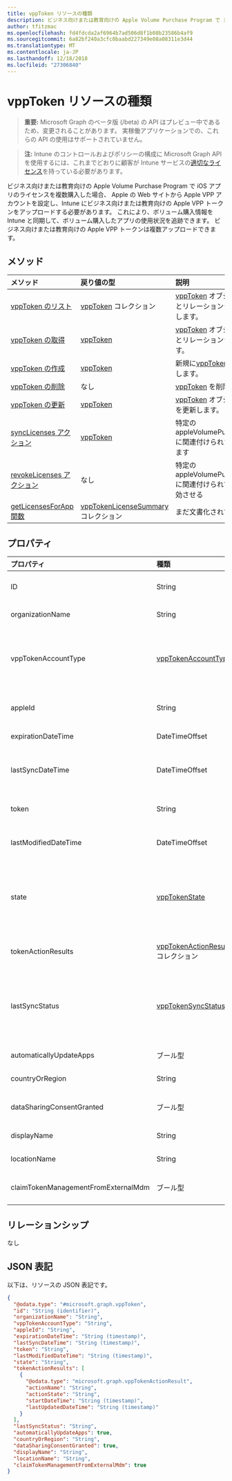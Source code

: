 ```yaml
---
title: vppToken リソースの種類
description: ビジネス向けまたは教育向けの Apple Volume Purchase Program で iOS アプリのライセンスを複数購入した場合、 Apple の Web サイトから Apple VPP アカウントを設定し、Intune にビジネス向けまたは教育向けの Apple VPP トークンをアップロードする必要があります。 これにより、ボリューム購入情報を Intune と同期して、ボリューム購入したアプリの使用状況を追跡できます。 ビジネス向けまたは教育向けの Apple VPP トークンは複数アップロードできます。
author: tfitzmac
ms.openlocfilehash: fd4fdcda2af6964b7ad506d8f1b08b23586b4af9
ms.sourcegitcommit: 6a82bf240a3cfc0baabd227349e08a08311e3d44
ms.translationtype: MT
ms.contentlocale: ja-JP
ms.lasthandoff: 12/18/2018
ms.locfileid: "27306840"
---
```

# <a name="vpptoken-resource-type"></a>vppToken リソースの種類

> **重要:** Microsoft Graph のベータ版 (/beta) の API はプレビュー中であるため、変更されることがあります。 実稼働アプリケーションでの、これらの API の使用はサポートされていません。

> **注:** Intune のコントロールおよびポリシーの構成に Microsoft Graph API を使用するには、これまでどおりに顧客が Intune サービスの[適切なライセンス](https://go.microsoft.com/fwlink/?linkid=839381)を持っている必要があります。

ビジネス向けまたは教育向けの Apple Volume Purchase Program で iOS アプリのライセンスを複数購入した場合、 Apple の Web サイトから Apple VPP アカウントを設定し、Intune にビジネス向けまたは教育向けの Apple VPP トークンをアップロードする必要があります。 これにより、ボリューム購入情報を Intune と同期して、ボリューム購入したアプリの使用状況を追跡できます。 ビジネス向けまたは教育向けの Apple VPP トークンは複数アップロードできます。
## <a name="methods"></a>メソッド
|メソッド|戻り値の型|説明|
|:---|:---|:---|
|[vppToken のリスト](../api/intune-onboarding-vpptoken-list.md)|[vppToken](../resources/intune-onboarding-vpptoken.md) コレクション|[vppToken](../resources/intune-onboarding-vpptoken.md) オブジェクトのプロパティとリレーションシップのリストを作成します。|
|[vppToken の取得](../api/intune-onboarding-vpptoken-get.md)|[vppToken](../resources/intune-onboarding-vpptoken.md)|[vppToken](../resources/intune-onboarding-vpptoken.md) オブジェクトのプロパティとリレーションシップを読み取ります。|
|[vppToken の作成](../api/intune-onboarding-vpptoken-create.md)|[vppToken](../resources/intune-onboarding-vpptoken.md)|新規に[vppToken](../resources/intune-onboarding-vpptoken.md) オブジェクトを作成します。|
|[vppToken の削除](../api/intune-onboarding-vpptoken-delete.md)|なし|[vppToken](../resources/intune-onboarding-vpptoken.md) を削除します。|
|[vppToken の更新](../api/intune-onboarding-vpptoken-update.md)|[vppToken](../resources/intune-onboarding-vpptoken.md)|[vppToken](../resources/intune-onboarding-vpptoken.md) オブジェクトのプロパティを更新します。|
|[syncLicenses アクション](../api/intune-onboarding-vpptoken-synclicenses.md)|[vppToken](../resources/intune-onboarding-vpptoken.md)|特定の appleVolumePurchaseProgramToken に関連付けられたライセンスを同期します|
|[revokeLicenses アクション](../api/intune-onboarding-vpptoken-revokelicenses.md)|なし|特定の appleVolumePurchaseProgramToken に関連付けられているライセンスを失効させる|
|[getLicensesForApp 関数](../api/intune-onboarding-vpptoken-getlicensesforapp.md)|[vppTokenLicenseSummary](../resources/intune-onboarding-vpptokenlicensesummary.md)コレクション|まだ文書化されていません|

## <a name="properties"></a>プロパティ
|プロパティ|種類|説明|
|:---|:---|:---|
|ID|String|appleVolumePurchaseProgramToken 作成時に自動的に生成されます。 エンティティのキーになります。|
|organizationName|String|Apple Volume Purchase Program のトークンに関連付けられている組織|
|vppTokenAccountType|[vppTokenAccountType](../resources/intune-shared-vpptokenaccounttype.md)|特定の Apple Volume Purchase Program のトークンが関連付けられている、ボリューム購入プログラムの種類。 可能な値は、`business`、`education` です。 可能な値は、`business`、`education` です。|
|appleId|String|特定の Apple Volume Purchase Program のトークンに関連付けられている Apple ID。|
|expirationDateTime|DateTimeOffset|Apple Volume Purchase Program のトークンの有効期限。|
|lastSyncDateTime|DateTimeOffset|Apple Volume Purchase Program のトークンを使用して、Apple ボリューム購入プログラム サービスと最後にアプリケーションの同期を行った日時。|
|token|String|Apple Volume Purchase Program からダウンロードした Apple ボリューム購入プログラムのトークン文字列。|
|lastModifiedDateTime|DateTimeOffset|Apple Volume Purchase Program のトークンに関連付けられている最終変更日時。|
|state|[vppTokenState](../resources/intune-onboarding-vpptokenstate.md)|Apple Volume Purchase Program のトークンの現在の状態。 可能な値は、`unknown`、`valid`、`expired`、`invalid`、`assignedToExternalMDM` です。 可能な値は、`unknown`、`valid`、`expired`、`invalid`、`assignedToExternalMDM` です。|
|tokenActionResults|[vppTokenActionResult](../resources/intune-onboarding-vpptokenactionresult.md)コレクション|アクションの状態のコレクションは、Apple ボリューム購入プログラム トークンで実行されます。|
|lastSyncStatus|[vppTokenSyncStatus](../resources/intune-onboarding-vpptokensyncstatus.md)|Apple Volume Purchase Program のトークンを使用して行われた最後のアプリケーションの同期の現在の同期状態。 可能な値は、`none`、`inProgress`、`completed`、`failed` です。 可能な値は、`none`、`inProgress`、`completed`、`failed` です。|
|automaticallyUpdateApps|ブール型|VPP トークンのアプリを自動で更新するかどうか。|
|countryOrRegion|String|VPP トークンのアプリを自動で更新するかどうか。|
|dataSharingConsentGranted|ブール型|Apple ボリューム購入プログラムを使用して共有データに確かに同意するものです。|
|displayName|String|管理者は、トークンのフレンドリ名を指定します。|
|locationName|String|アップル VPP から返されるトークンの場所です。|
|claimTokenManagementFromExternalMdm|ブール型|外部 MDM. からのトークンの管理であると主張できるようにするのには同意するものと管理|

## <a name="relationships"></a>リレーションシップ
なし
## <a name="json-representation"></a>JSON 表記
以下は、リソースの JSON 表記です。
<!-- {
  "blockType": "resource",
  "keyProperty": "id",
  "@odata.type": "microsoft.graph.vppToken"
}
-->
``` json
{
  "@odata.type": "#microsoft.graph.vppToken",
  "id": "String (identifier)",
  "organizationName": "String",
  "vppTokenAccountType": "String",
  "appleId": "String",
  "expirationDateTime": "String (timestamp)",
  "lastSyncDateTime": "String (timestamp)",
  "token": "String",
  "lastModifiedDateTime": "String (timestamp)",
  "state": "String",
  "tokenActionResults": [
    {
      "@odata.type": "microsoft.graph.vppTokenActionResult",
      "actionName": "String",
      "actionState": "String",
      "startDateTime": "String (timestamp)",
      "lastUpdatedDateTime": "String (timestamp)"
    }
  ],
  "lastSyncStatus": "String",
  "automaticallyUpdateApps": true,
  "countryOrRegion": "String",
  "dataSharingConsentGranted": true,
  "displayName": "String",
  "locationName": "String",
  "claimTokenManagementFromExternalMdm": true
}
```






